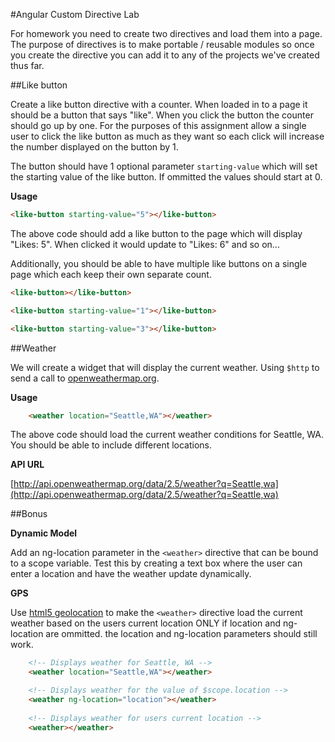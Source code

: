#Angular Custom Directive Lab

For homework you need to create two directives and load them into a page. The purpose of directives is to make portable / reusable modules so once you create the directive you can add it to any of the projects we've created thus far.

##Like button

Create a like button directive with a counter. When loaded in to a page it should be a button that says "like". When you click the button the counter should go up by one. For the purposes of this assignment allow a single user to click the like button as much as they want so each click will increase the number displayed on the button by 1.

The button should have 1 optional parameter `starting-value` which will set the starting value of the like button. If ommitted the values should start at 0.

**Usage**

```html
<like-button starting-value="5"></like-button>
```

The above code should add a like button to the page which will display "Likes: 5". When clicked it would update to "Likes: 6" and so on...


Additionally, you should be able to have multiple like buttons on a single page which each keep their own separate count.

```html
<like-button></like-button>

<like-button starting-value="1"></like-button>

<like-button starting-value="3"></like-button>
```


##Weather

We will create a widget that will display the current weather. Using `$http` to send a call to [openweathermap.org](http://openweathermap.org).

**Usage**

```html
    <weather location="Seattle,WA"></weather>
```

The above code should load the current weather conditions for Seattle, WA. You should be able to include different locations.

**API URL**

[http://api.openweathermap.org/data/2.5/weather?q=Seattle,wa](http://api.openweathermap.org/data/2.5/weather?q=Seattle,wa)


##Bonus

**Dynamic Model**

Add an ng-location parameter in the `<weather>` directive that can be bound to a scope variable. Test this by creating a text box where the user can enter a location and have the weather update dynamically.

**GPS**

Use [html5 geolocation](http://www.w3schools.com/html/html5_geolocation.asp) to make the `<weather>` directive load the current weather based on the users current location ONLY if location and ng-location are ommitted. the location and ng-location parameters should still work.

```html
    <!-- Displays weather for Seattle, WA -->
    <weather location="Seattle,WA"></weather>

    <!-- Displays weather for the value of $scope.location -->
    <weather ng-location="location"></weather>
    
    <!-- Displays weather for users current location -->
    <weather></weather>    

```
